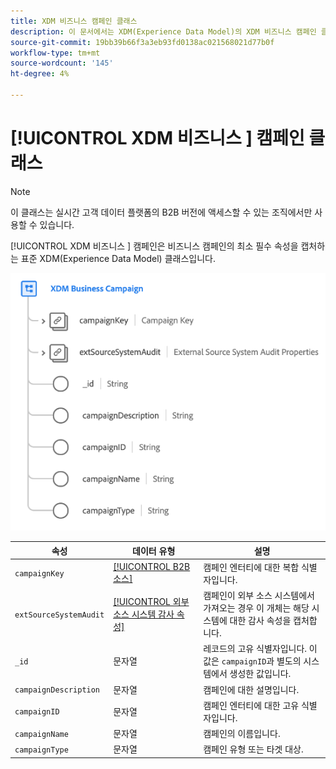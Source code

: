 ```yaml
---
title: XDM 비즈니스 캠페인 클래스
description: 이 문서에서는 XDM(Experience Data Model)의 XDM 비즈니스 캠페인 클래스에 대한 개요를 제공합니다.
source-git-commit: 19bb39b66f3a3eb93fd0138ac021568021d77b0f
workflow-type: tm+mt
source-wordcount: '145'
ht-degree: 4%

---
```


# [!UICONTROL XDM 비즈니스 ] 캠페인 클래스

>[!NOTE]
>
>이 클래스는 실시간 고객 데이터 플랫폼의 B2B 버전에 액세스할 수 있는 조직에서만 사용할 수 있습니다.

[!UICONTROL XDM 비즈니스 ] 캠페인은 비즈니스 캠페인의 최소 필수 속성을 캡처하는 표준 XDM(Experience Data Model) 클래스입니다.

![](../../images/classes/b2b/business-campaign.png)

| 속성 | 데이터 유형 | 설명 |
| --- | --- | --- |
| `campaignKey` | [[!UICONTROL B2B 소스]](../../data-types/b2b-source.md) | 캠페인 엔터티에 대한 복합 식별자입니다. |
| `extSourceSystemAudit` | [[!UICONTROL 외부 소스 시스템 감사 속성]](../../data-types/external-source-system-audit-attributes.md) | 캠페인이 외부 소스 시스템에서 가져오는 경우 이 개체는 해당 시스템에 대한 감사 속성을 캡처합니다. |
| `_id` | 문자열 | 레코드의 고유 식별자입니다. 이 값은 `campaignID`과 별도의 시스템에서 생성한 값입니다. |
| `campaignDescription` | 문자열 | 캠페인에 대한 설명입니다. |
| `campaignID` | 문자열 | 캠페인 엔터티에 대한 고유 식별자입니다. |
| `campaignName` | 문자열 | 캠페인의 이름입니다. |
| `campaignType` | 문자열 | 캠페인 유형 또는 타겟 대상. |
